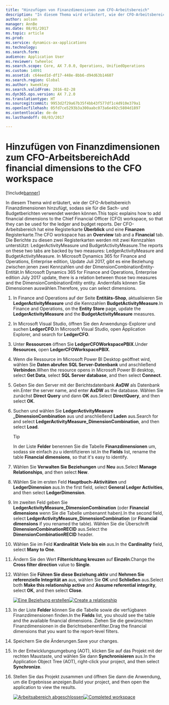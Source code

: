 ```yaml
---
title: "Hinzufügen von Finanzdimensionen zum CFO-Arbeitsbereich"
description: "In diesem Thema wird erläutert, wie der CFO-Arbeitsbereich Finanzdimensionen hinzufügt, sodass sie für die Sach- und Budgetberichten verwendet werden können."
author: aolson
manager: AnnBe
ms.date: 08/01/2017
ms.topic: article
ms.prod: 
ms.service: dynamics-ax-applications
ms.technology: 
ms.search.form: 
audience: Application User
ms.reviewer: twheeloc
ms.search.scope: Core, AX 7.0.0, Operations, UnifiedOperations
ms.custom: 14091
ms.assetid: c64eed1d-df17-448e-8bb6-d94d63b14607
ms.search.region: Global
ms.author: kweekley
ms.search.validFrom: 2016-02-28
ms.dyn365.ops.version: AX 7.2.0
ms.translationtype: HT
ms.sourcegitcommit: 9953d2f29a67b35f4bb43f577df1c4d910e379a1
ms.openlocfilehash: 05fd7ce5293b3a300aabc073a6e492c5804d1897
ms.contentlocale: de-de
ms.lasthandoff: 08/03/2017

---
```


# <a name="add-financial-dimensions-to-the-cfo-workspace"></a><span data-ttu-id="a72cb-103">Hinzufügen von Finanzdimensionen zum CFO-Arbeitsbereich</span><span class="sxs-lookup"><span data-stu-id="a72cb-103">Add financial dimensions to the CFO workspace</span></span>

[!include[banner](../includes/banner.md)]

<span data-ttu-id="a72cb-104">In diesem Thema wird erläutert, wie der CFO-Arbeitsbereich Finanzdimensionen hinzufügt, sodass sie für die Sach- und Budgetberichten verwendet werden können.</span><span class="sxs-lookup"><span data-stu-id="a72cb-104">This topic explains how to add financial dimensions to the Chief Financial Officer (CFO) workspace, so that they can be used for the ledger and budget reports.</span></span> <span data-ttu-id="a72cb-105">Der CFO-Arbeitsbereich hat eine Registerkarte **Überblick** und eine **Finanzen** Registerkarte.</span><span class="sxs-lookup"><span data-stu-id="a72cb-105">The CFO workspace has an **Overview** tab and a **Financial** tab.</span></span> <span data-ttu-id="a72cb-106">Die Berichte zu diesen zwei Registerkarten werden mit zwei Kennzahlen unterstützt: LedgerActivityMeasure und BudgetActivityMeasure.</span><span class="sxs-lookup"><span data-stu-id="a72cb-106">The reports on these two tabs are backed by two measures: LedgerActivityMeasure and BudgetActivityMeasure.</span></span> <span data-ttu-id="a72cb-107">In Microsoft Dynamics 365 for Finance and Operations, Enterprise edition, Update Juli 2017, gibt es eine Beziehung zwischen jenen zwei Kennzahlen und der DimensionCombinationEntity-Entität.</span><span class="sxs-lookup"><span data-stu-id="a72cb-107">In Microsoft Dynamics 365 for Finance and Operations, Enterprise edition July 2017 update, there is a relation between those two measures and the DimensionCombinationEntity entity.</span></span> <span data-ttu-id="a72cb-108">Andernfalls können Sie Dimensionen auswählen.</span><span class="sxs-lookup"><span data-stu-id="a72cb-108">Therefore, you can select dimensions.</span></span>

1. <span data-ttu-id="a72cb-109">In Finance and Operations auf der Seite **Entitäts-Shop**, aktualisieren Sie **LedgerActivityMeasure** und die Kennzahlen **BudgetActivityMeasure**.</span><span class="sxs-lookup"><span data-stu-id="a72cb-109">In Finance and Operations, on the **Entity Store** page, update the **LedgerActivityMeasure** and the **BudgetActivityMeasure** measures.</span></span>
2. <span data-ttu-id="a72cb-110">In Microsoft Visual Studio, öffnen Sie den Anwendungs-Explorer und suchen **LedgerCFO**.</span><span class="sxs-lookup"><span data-stu-id="a72cb-110">In Microsoft Visual Studio, open Application Explorer, and search for **LedgerCFO**.</span></span>
3. <span data-ttu-id="a72cb-111">Unter **Ressourcen** öffnen Sie **LedgerCFOWorkspacePBIX**.</span><span class="sxs-lookup"><span data-stu-id="a72cb-111">Under **Resources**, open **LedgerCFOWorkspacePBIX**.</span></span>
4. <span data-ttu-id="a72cb-112">Wenn die Ressource im Microsoft Power BI Desktop geöffnet wird, wählen Sie **Daten abrufen** **SQL Server-Datenbank** und anschließend **Verbinden**.</span><span class="sxs-lookup"><span data-stu-id="a72cb-112">When the resource opens in Microsoft Power BI desktop, select **Get Data**, select **SQL Server database**, and then select **Connect**.</span></span>
5. <span data-ttu-id="a72cb-113">Geben Sie den Server mit der Berichtsdatenbank **AxDW** als Datenbank ein.</span><span class="sxs-lookup"><span data-stu-id="a72cb-113">Enter the server name, and enter **AxDW** as the database.</span></span> <span data-ttu-id="a72cb-114">Wählen Sie zunächst **Direct Query** und dann **OK** aus.</span><span class="sxs-lookup"><span data-stu-id="a72cb-114">Select **DirectQuery**, and then select **OK**.</span></span>
6. <span data-ttu-id="a72cb-115">Suchen und wählen Sie **LedgerActivityMeasure \_DimensionCombination** aus und anschließend **Laden** aus.</span><span class="sxs-lookup"><span data-stu-id="a72cb-115">Search for and select **LedgerActivityMeasure\_DimensionCombination**, and then select **Load**.</span></span>

    > [!TIP]
    > <span data-ttu-id="a72cb-116">In der Liste **Felder** benennen Sie die Tabelle **Finanzdimensionen** um, sodass sie einfach zu u identifizieren ist.</span><span class="sxs-lookup"><span data-stu-id="a72cb-116">In the **Fields** list, rename the table **Financial dimensions**, so that it's easy to identify.</span></span>

7. <span data-ttu-id="a72cb-117">Wählen Sie **Verwalten Sie Beziehungen** und **Neu** aus.</span><span class="sxs-lookup"><span data-stu-id="a72cb-117">Select **Manage Relationships**, and then select **New**.</span></span>
8. <span data-ttu-id="a72cb-118">Wählen Sie im ersten Feld **Hauptbuch-Aktivitäten** und **LedgerDimension** aus.</span><span class="sxs-lookup"><span data-stu-id="a72cb-118">In the first field, select **General Ledger Activities**, and then select **LedgerDimension**.</span></span>
9. <span data-ttu-id="a72cb-119">Im zweiten Feld geben Sie **LedgerActivityMeasure\_DimensionCombination** (oder **Financial dimensions** wenn Sie die Tabelle umbenannt haben).</span><span class="sxs-lookup"><span data-stu-id="a72cb-119">In the second field, select **LedgerActivityMeasure\_DimensionCombination** (or **Financial dimensions** if you renamed the table).</span></span> <span data-ttu-id="a72cb-120">Wählen Sie die Überschrift **DimensionCombinationRECID** aus.</span><span class="sxs-lookup"><span data-stu-id="a72cb-120">Select the  **DimensionCombinationRECID** header.</span></span>
10. <span data-ttu-id="a72cb-121">Wählen Sie im Feld **Kardinalität** **Viele bis ein** aus.</span><span class="sxs-lookup"><span data-stu-id="a72cb-121">In the **Cardinality** field, select **Many to One**.</span></span>
11. <span data-ttu-id="a72cb-122">Ändern Sie den Wert **Filterrichtung kreuzen** auf  **Einzeln**.</span><span class="sxs-lookup"><span data-stu-id="a72cb-122">Change the **Cross filter direction** value to **Single**.</span></span>
12. <span data-ttu-id="a72cb-123">Wählen Sie **Führen Sie diese Beziehung aktiv** und **Nehmen Sie referenzielle Integrität an** aus, wählen Sie **OK** und **Schließen** aus.</span><span class="sxs-lookup"><span data-stu-id="a72cb-123">Select both **Make this relationship active** and **Assume referential integrity**, select **OK**, and then select **Close**.</span></span>

    <span data-ttu-id="a72cb-124">[![Eine Beziehung erstellen](./media/Create-relationship.png)](./media/Create-relationship.png)</span><span class="sxs-lookup"><span data-stu-id="a72cb-124">[![Create a relationship](./media/Create-relationship.png)](./media/Create-relationship.png)</span></span>

13. <span data-ttu-id="a72cb-125">In der Liste **Felder** können Sie die Tabelle sowie die verfügbaren Finanzdimensionen finden.</span><span class="sxs-lookup"><span data-stu-id="a72cb-125">In the **Fields** list, you should see the table and the available financial dimensions.</span></span> <span data-ttu-id="a72cb-126">Ziehen Sie die gewünschten Finanzdimensionen in die Berichtsebenenfilter.</span><span class="sxs-lookup"><span data-stu-id="a72cb-126">Drag the financial dimensions that you want to the report-level filters.</span></span>
14. <span data-ttu-id="a72cb-127">Speichern Sie die Änderungen.</span><span class="sxs-lookup"><span data-stu-id="a72cb-127">Save your changes.</span></span>
15. <span data-ttu-id="a72cb-128">In der Entwicklungsumgebung (AOT), klicken Sie auf das Projekt mit der rechten Maustaste, und wählen Sie dann **Synchronisieren** aus.</span><span class="sxs-lookup"><span data-stu-id="a72cb-128">In the Application Object Tree (AOT), right-click your project, and then select **Synchronize**.</span></span>
16. <span data-ttu-id="a72cb-129">Stellen Sie das Projekt zusammen und öffnen Sie dann die Anwendung, um die Ergebnisse anzeigen.</span><span class="sxs-lookup"><span data-stu-id="a72cb-129">Build your project, and then open the application to view the results.</span></span>

    <span data-ttu-id="a72cb-130">[![Arbeitsabereich abgeschlossen](./media/workspace.png)](./media/workspace.png)</span><span class="sxs-lookup"><span data-stu-id="a72cb-130">[![Completed workspace](./media/workspace.png)](./media/workspace.png)</span></span>

